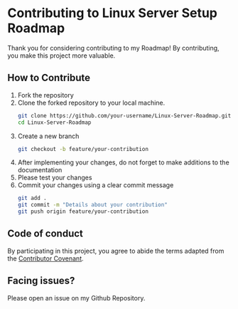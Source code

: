 # Contributing to Linux Server Setup Roadmap

Thank you for considering contributing to my Roadmap! By contributing, you make this project more valuable.

## How to Contribute

1. Fork the repository
2. Clone the forked repository to your local machine.
    ```bash
    git clone https://github.com/your-username/Linux-Server-Roadmap.git
    cd Linux-Server-Roadmap
3. Create a new branch
    ```bash
    git checkout -b feature/your-contribution
4. After implementing your changes, do not forget to make additions to the documentation
5. Please test your changes
6. Commit your changes using a clear commit message
    ```bash
    git add .
    git commit -m "Details about your contribution"
    git push origin feature/your-contribution

## Code of conduct

By participating in this project, you agree to abide the terms adapted from the [Contributor Covenant](https://www.contributor-covenant.org/version/2/0/code_of_conduct.html).

## Facing issues?

Please open an issue on my Github Repository.